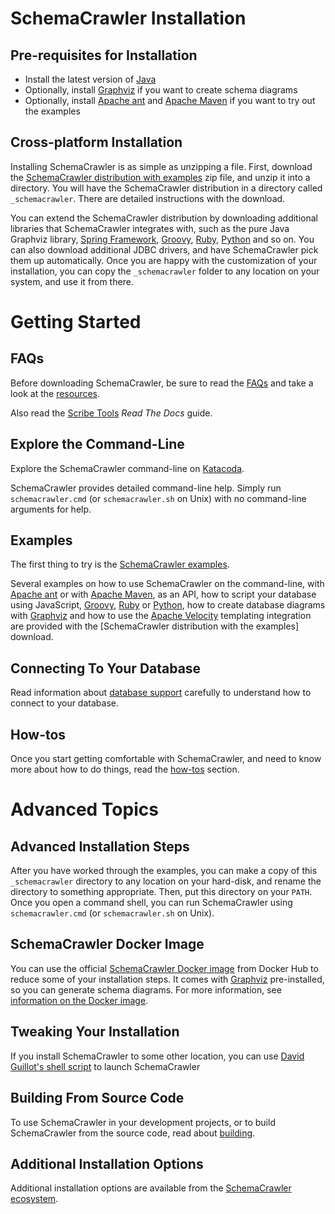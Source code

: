 # SchemaCrawler Installation

## Pre-requisites for Installation

- Install the latest version of [Java]
- Optionally, install [Graphviz] if you want to create schema diagrams
- Optionally, install [Apache ant] and [Apache Maven] if you want to try out the examples

## Cross-platform Installation

Installing SchemaCrawler is as simple as unzipping a file. First, download the [SchemaCrawler 
distribution with examples] zip file, and unzip it into a directory. You will have the SchemaCrawler 
distribution in a directory called `_schemacrawler`. There are detailed instructions with the download.

You can extend the SchemaCrawler distribution by downloading additional libraries that SchemaCrawler 
integrates with, such as the pure Java Graphviz library, [Spring Framework], [Groovy], [Ruby], [Python] and so 
on. You can also download additional JDBC drivers, and have SchemaCrawler pick them up automatically. 
Once you are happy with the customization of your installation, you can copy the `_schemacrawler` 
folder to any location on your system, and use it from there.


# Getting Started

## FAQs

Before downloading SchemaCrawler, be sure to read the [FAQs] and take a look at the [resources].

Also read the [Scribe Tools](http://scribetools.readthedocs.org/en/latest/schemacrawler/index.html) 
_Read The Docs_ guide.


## Explore the Command-Line

Explore the SchemaCrawler command-line on [Katacoda](https://www.katacoda.com/schemacrawler).

SchemaCrawler provides detailed command-line help. Simply run `schemacrawler.cmd` (or
`schemacrawler.sh` on Unix) with no command-line arguments for help.

## Examples

The first thing to try is the [SchemaCrawler examples].

Several examples on how to use SchemaCrawler on the command-line, with [Apache ant] or with [Apache 
Maven], as an API, how to script your database using JavaScript, [Groovy], [Ruby] or [Python], how to 
create database diagrams with [Graphviz] and how to use the [Apache Velocity] templating integration 
are provided with the [SchemaCrawler distribution with the examples] download.


## Connecting To Your Database

Read information about [database support] carefully to understand how to connect to your database.

## How-tos

Once you start getting comfortable with SchemaCrawler, and need to know more about how to do 
things, read the [how-tos] section.


# Advanced Topics

## Advanced Installation Steps

After you have worked through the examples, you can make a copy of this `_schemacrawler` directory to 
any location on your hard-disk, and rename the directory to something appropriate. Then, put this 
directory on your `PATH`. Once you open a command shell, you can run SchemaCrawler using 
`schemacrawler.cmd` (or `schemacrawler.sh` on Unix).


## SchemaCrawler Docker Image

You can use the official [SchemaCrawler Docker image] from Docker Hub to reduce some of your 
installation steps. It comes with [Graphviz] pre-installed, so you can generate schema diagrams. 
For more information, see [information on the Docker image](docker-image.html).

## Tweaking Your Installation
If you install SchemaCrawler to some other location, you can use 
[David Guillot's shell script](https://gist.github.com/David-Guillot/dd53227141fd62ff5db6ef23c929f7b1)
to launch SchemaCrawler

## Building From Source Code

To use SchemaCrawler in your development projects, or to build SchemaCrawler from the source code, read 
about [building].


## Additional Installation Options

Additional installation options are available from the [SchemaCrawler ecosystem](ecosystem.html).


[FAQs]: faq.html
[resources]: resources.html
[how-tos]: how-to.html
[database support]: database-support.html
[building]: building.html
[Java]: https://www.java.com/
[SchemaCrawler examples]: http://github.com/schemacrawler/SchemaCrawler/releases/
[SchemaCrawler distribution with examples]: http://github.com/schemacrawler/SchemaCrawler/releases/
[SchemaCrawler jars]: https://search.maven.org/search?q=g:us.fatehi%20a:schemacrawler*
[SchemaCrawler Docker image]: https://hub.docker.com/r/schemacrawler/schemacrawler/
[Gradle]: https://gradle.org/
[Groovy]: http://www.groovy-lang.org/
[Ruby]: http://www.ruby-lang.org/en/
[Python]: https://www.python.org/
[Graphviz]: http://www.graphviz.org/
[Spring Framework]: http://www.springsource.org/spring-framework
[Apache Velocity]: https://velocity.apache.org/
[Apache Maven]: https://maven.apache.org/
[Apache ant]: https://ant.apache.org/
